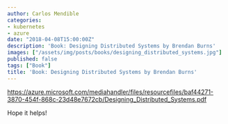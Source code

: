 ```yaml
---
author: Carlos Mendible
categories:
- kubernetes
- azure
date: "2018-04-08T15:00:00Z"
description: 'Book: Designing Distributed Systems by Brendan Burns'
images: ["/assets/img/posts/books/designing_distributed_systems.jpg"]
published: false
tags: ["Book"]
title: 'Book: Designing Distributed Systems by Brendan Burns'
---
```


https://azure.microsoft.com/mediahandler/files/resourcefiles/baf44271-3870-454f-868c-23d48e7672cb/Designing_Distributed_Systems.pdf

Hope it helps!